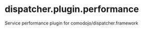 dispatcher.plugin.performance
=============================

Service performance plugin for comodojo/dispatcher.framework
